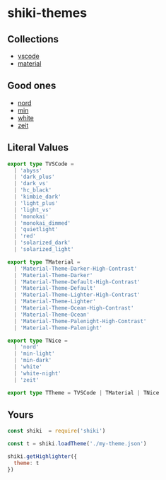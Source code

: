 # shiki-themes

## Collections

- [vscode](https://github.com/Microsoft/vscode/tree/master/extensions)
- [material](https://github.com/equinusocio/vsc-material-theme)

## Good ones

- [nord](https://github.com/arcticicestudio/nord-visual-studio-code)
- [min](https://github.com/misolori/min-theme)
- [white](https://github.com/arthurwhite/white-theme-vscode)
- [zeit](http://zeit-theme.now.sh)

## Literal Values

```ts
export type TVSCode =
  | 'abyss'
  | 'dark_plus'
  | 'dark_vs'
  | 'hc_black'
  | 'kimbie_dark'
  | 'light_plus'
  | 'light_vs'
  | 'monokai'
  | 'monokai_dimmed'
  | 'quietlight'
  | 'red'
  | 'solarized_dark'
  | 'solarized_light'

export type TMaterial =
  | 'Material-Theme-Darker-High-Contrast'
  | 'Material-Theme-Darker'
  | 'Material-Theme-Default-High-Contrast'
  | 'Material-Theme-Default'
  | 'Material-Theme-Lighter-High-Contrast'
  | 'Material-Theme-Lighter'
  | 'Material-Theme-Ocean-High-Contrast'
  | 'Material-Theme-Ocean'
  | 'Material-Theme-Palenight-High-Contrast'
  | 'Material-Theme-Palenight'

export type TNice =
  | 'nord'
  | 'min-light'
  | 'min-dark'
  | 'white'
  | 'white-night'
  | 'zeit'

export type TTheme = TVSCode | TMaterial | TNice
```

## Yours

```js
const shiki  = require('shiki')

const t = shiki.loadTheme('./my-theme.json')

shiki.getHighlighter({
  theme: t
})
```